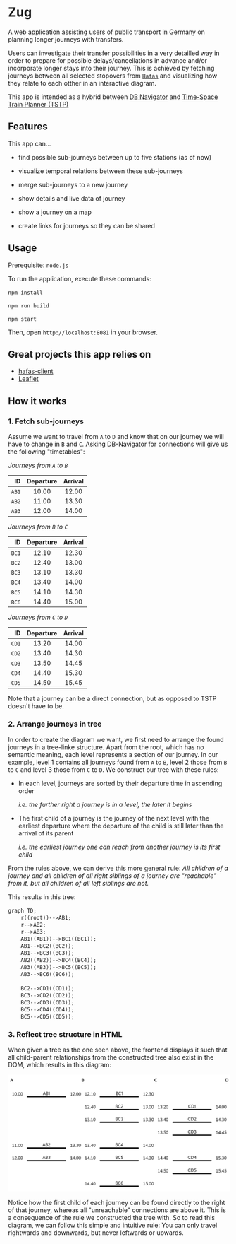 # Zug

A web application assisting users of public transport in Germany on planning longer journeys with transfers.

Users can investigate their transfer possibilities in a very detailled way in order to prepare for possible delays/cancellations in advance and/or incorporate longer stays into their journey. This is achieved by fetching journeys between all selected stopovers from [`Hafas`](https://de.wikipedia.org/wiki/HAFAS) and visualizing how they relate to each otther in an interactive diagram.

This app is intended as a hybrid between [DB Navigator](https://bahn.de) and [Time-Space Train Planner (TSTP)](https://github.com/traines-source/time-space-train-planner)

## Features

This app can...

- find possible sub-journeys between up to five stations (as of now)

- visualize temporal relations between these sub-journeys

- merge sub-journeys to a new journey

- show details and live data of journey

- show a journey on a map

- create links for journeys so they can be shared

## Usage

Prerequisite: `node.js`

To run the application, execute these commands:

```
npm install
```

```
npm run build
```

```
npm start
```

Then, open `http://localhost:8081` in your browser.

## Great projects this app relies on

- [hafas-client](https://github.com/public-transport/hafas-client)
- [Leaflet](https://github.com/Leaflet/Leaflet)

## How it works

### 1. Fetch sub-journeys

Assume we want to travel from `A` to `D` and know that on our journey we will have to change in `B` and `C`. Asking DB-Navigator for connections will give us the following "timetables":

*Journeys from `A` to `B`*

| ID    | Departure | Arrival |
| -----:|:---------:|:-------:|
| `AB1` | 10.00     | 12.00   |
| `AB2` | 11.00     | 13.30   |
| `AB3` | 12.00     | 14.00   |

*Journeys from `B` to `C`*

| ID    | Departure | Arrival |
| -----:|:---------:|:-------:|
| `BC1` | 12.10     | 12.30   |
| `BC2` | 12.40     | 13.00   |
| `BC3` | 13.10     | 13.30   |
| `BC4` | 13.40     | 14.00   |
| `BC5` | 14.10     | 14.30   |
| `BC6` | 14.40     | 15.00   |

*Journeys from `C` to `D`*

| ID    | Departure | Arrival |
| -----:|:---------:|:-------:|
| `CD1` | 13.20     | 14.00   |
| `CD2` | 13.40     | 14.30   |
| `CD3` | 13.50     | 14.45   |
| `CD4` | 14.40     | 15.30   |
| `CD5` | 14.50     | 15.45   |

Note that a journey can be a direct connection, but as opposed to TSTP doesn't have to be.

### 2. Arrange journeys in tree

In order to create the diagram we want, we first need to arrange the found journeys in a tree-linke structure. Apart from the root, which has no semantic meaning, each level represents a section of our journey. In our example, level 1 contains all journeys found from `A` to `B`, level 2 those from `B` to `C` and level 3 those from `C` to `D`. We construct our tree with these rules:

- In each level, journeys are sorted by their departure time in ascending order

  *i.e. the further right a journey is in a level, the later it begins*

- The first child of a journey is the journey of the next level with the earliest departure where the departure of the child is still later than the arrival of its parent

  *i.e. the earliest journey one can reach from another journey is its first child*

From the rules above, we can derive this more general rule:
*All children of a journey and all children of all right siblings of a journey are "reachable" from it, but all children of all left siblings are not.*

This results in this tree:

```mermaid
graph TD;
    r((root))-->AB1;
    r-->AB2;
    r-->AB3;
    AB1((AB1))-->BC1((BC1));
    AB1-->BC2((BC2));
    AB1-->BC3((BC3));
    AB2((AB2))-->BC4((BC4));
    AB3((AB3))-->BC5((BC5));
    AB3-->BC6((BC6));

    BC2-->CD1((CD1));
    BC3-->CD2((CD2));
    BC3-->CD3((CD3));
    BC5-->CD4((CD4));
    BC5-->CD5((CD5));
```

### 3. Reflect tree structure in HTML

When given a tree as the one seen above, the frontend displays it such that all child-parent relationships from the constructed tree also exist in the DOM, which results in this diagram:

![tree displayed in application](media/tree_showcase.png)

Notice how the first child of each journey can be found directly to the right of that journey, whereas all "unreachable" connections are above it. This is a consequence of the rule we constructed the tree with. So to read this diagram, we can follow this simple and intuitive rule: You can only travel rightwards and downwards, but never leftwards or upwards.
